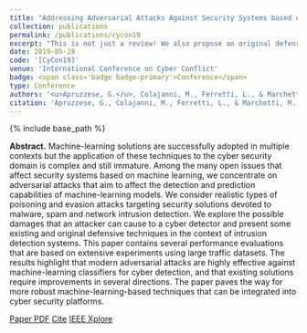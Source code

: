 ```yaml
---
title: "Addressing Adversarial Attacks Against Security Systems based on Machine Learning"
collection: publications
permalink: /publications/cycon19
excerpt: "This is not just a review! We also propose an original defense against Poisoning!"
date: 2019-05-28
code: '[CyCon19]'
venue: 'International Conference on Cyber Conflict'
badge: <span class='badge badge-primary'>Conference</span>
type: Conference
authors: '<u>Apruzzese, G.</u>, Colajanni, M., Ferretti, L., & Marchetti, M.'
citation: 'Apruzzese, G., Colajanni, M., Ferretti, L., & Marchetti, M. (2019, May). "Addressing Adversarial Attacks Against Security Systems based on Machine Learning. In <i>2019 11th International Conference on Cyber Conflict (CyCon)</i> (Vol. 900, pp. 1-18). IEEE.'
---
```

{% include base_path %}

<b>Abstract.</b> Machine-learning solutions are successfully adopted in multiple contexts but the application of these techniques to the cyber security domain is complex and still immature. Among the many open issues that affect security systems based on machine learning, we concentrate on adversarial attacks that aim to affect the detection and prediction capabilities of machine-learning models. We consider realistic types of poisoning and evasion attacks targeting security solutions devoted to malware, spam and network intrusion detection. We explore the possible damages that an attacker can cause to a cyber detector and present some existing and original defensive techniques in the context of intrusion detection systems. This paper contains several performance evaluations that are based on extensive experiments using large traffic datasets. The results highlight that modern adversarial attacks are highly effective against machine-learning classifiers for cyber detection, and that existing solutions require improvements in several directions. The paper paves the way for more robust machine-learning-based techniques that can be integrated into cyber security platforms.

<a class="btn btn-outline-primary my-1 mr-1 btn-sm" href="https://gioapru.github.io/files/papers/cycon19/cycon19.pdf" target="_blank" rel="noopener">Paper PDF</a> 
<a class="btn btn-outline-primary my-1 mr-1 btn-sm" href="https://gioapru.github.io/files/papers/cycon19/cycon19_cite.html" target="_blank" rel="noopener">Cite</a> 
<a class="btn btn-outline-primary my-1 mr-1 btn-sm" href="https://ieeexplore.ieee.org/abstract/document/8756865" target="_blank" rel="noopener">IEEE Xplore</a> 
